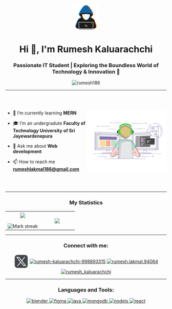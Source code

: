 <p align="center"> <img src="https://github.com/rumesh186/rumesh186/blob/main/about_me.gif" width="80" height="80" /> </p>

<h1 align="center">Hi 👋, I'm Rumesh Kaluarachchi</h1>
<h3 align="center">Passionate IT Student | Exploring the Boundless World of Technology & Innovation 🚀</h3>

<p align="center"> <img src="https://komarev.com/ghpvc/?username=rumesh186&label=Profile%20views&color=0e75b6&style=flat" alt="rumesh186" /> </p>

---

<br>
<br>

<picture> <img align="right" src="https://github.com/rumesh186/rumesh186/blob/main/image1.gif" width = 250px></picture>

- 🌱 I’m currently learning **MERN**

- 🎓 I’m an undergradute **Faculty of Technology University of Sri Jayewardenepura**

- 💬 Ask me about **Web development**

- 📫 How to reach me **rumeshlakmal186@gmail.com**

<br>
<br>

---

<h3 align="center"> My Statistics </h3>

<!--- stats & Trophy (start) -->
<p align="center">
  <!--- stats (start) -->
<table align="center">
<tr border="none">
<td width="50%" align="center">
  
  <img  align="center"  src="https://github-readme-stats.vercel.app/api?username=rumesh186&theme=dark&show_icons=true&count_private=true" />
  <br></br>
  <img  title="🔥 Get streak stats for your profile at git.io/streak-stats" alt="Mark streak" src="https://github-readme-streak-stats.herokuapp.com/?user=rumesh186&theme=dark&hide_border=false" /> 
</td>

<td width="50%" align="center">

  <img  align="center"  src="https://github-readme-stats.anuraghazra1.vercel.app/api/top-langs/?username=rumesh186&theme=dark&hide_border=false&no-bg=true&no-frame=true&langs_count=10"/>
  
  </td>
</tr>
</table>
<!--- stats (end) -->

---

<h3 align="center">Connect with me:</h3>
<p align="center">
<a href="https://x.com/rl_kaluarachchi" target="blank"><img align="center" src="https://github.com/rumesh186/rumesh186/blob/main/logos_14417709.png" alt="rl_kaluarachchi" height="45" width="45" /></a>
<a href="https://linkedin.com/in/rumesh-kaluarachchi-998893315" target="blank"><img align="center" src="https://github.com/Scar1109/skill-icons/blob/main/icons/LinkedIn.svg" alt="rumesh-kaluarachchi-998893315" height="40" width="45" /></a>
<a href="https://fb.com/rumesh.lakmal.94064" target="blank"><img align="center" src="https://raw.githubusercontent.com/rahuldkjain/github-profile-readme-generator/master/src/images/icons/Social/facebook.svg" alt="rumesh.lakmal.94064" height="40" width="40" /></a>
<a href="https://instagram.com/rumesh_kaluarachchi" target="blank"><img align="center" src="https://raw.githubusercontent.com/rahuldkjain/github-profile-readme-generator/master/src/images/icons/Social/instagram.svg" alt="rumesh_kaluarachchi" height="40" width="40" /></a>
</p>

---

<h3 align="center">Languages and Tools:</h3>
<p align="center"> <a href="https://www.blender.org/" target="_blank" rel="noreferrer"> <img src="https://github.com/Scar1109/skill-icons/blob/main/icons/Blender-Light.svg" alt="blender" width="40" height="40"/> </a> <a href="https://www.figma.com/" target="_blank" rel="noreferrer"> <img src="https://github.com/Scar1109/skill-icons/blob/main/icons/Figma-Light.svg" alt="figma" width="40" height="40"/> </a> <a href="https://www.java.com" target="_blank" rel="noreferrer"> <img src="https://github.com/Scar1109/skill-icons/blob/main/icons/Java-Light.svg" alt="java" width="40" height="40"/> </a> <a href="https://www.mongodb.com/" target="_blank" rel="noreferrer"> <img src="https://github.com/Scar1109/skill-icons/blob/main/icons/MongoDB.svg" alt="mongodb" width="40" height="40"/> </a> <a href="https://nodejs.org" target="_blank" rel="noreferrer"> <img src="https://github.com/Scar1109/skill-icons/blob/main/icons/NodeJS-Light.svg" alt="nodejs" width="40" height="40"/> </a> <a href="https://reactjs.org/" target="_blank" rel="noreferrer"> <img src="https://github.com/Scar1109/skill-icons/blob/main/icons/React-Light.svg" alt="react" width="40" height="40"/> </a> </p>
